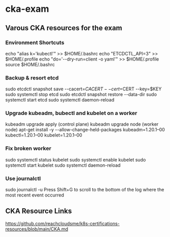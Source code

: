 # cka-exam
## Varous CKA resources for the exam

### Environment Shortcuts

echo "alias k='kubectl'" >> $HOME/.bashrc
echo "ETCDCTL_API=3" >> $HOME/.profile
echo "do='--dry-run=client -o yaml'" >> $HOME/.profile
source $HOME/.bashrc

### Backup & resort etcd
sudo etcdctl snapshot save <file> --cacert=$CACERT --cert=$CERT --key=$KEY
sudo systemctl stop etcd
sudo etcdctl snapshot restore <file> --data-dir <directory> 
sudo systemctl start etcd
sudo systemctl daemon-reload

### Upgrade kubeadm, bubectl and kubelet on a worker
kubeadm upgrade apply (control plane)
kubeadm upgrade node (worker node)
apt-get install -y --allow-change-held-packages kubeadm=1.20.1–00 kubectl=1.20.1–00 kubelet=1.20.1–00

### Fix broken worker
sudo systemctl status kubelet
sudo systemctl enable kubelet
sudo systemctl start kubelet
sudo systemctl daemon-reload

### Use journalctl
sudo journalctl -u <service-name>
Press Shift+G to scroll to the bottom of the log where the most recent event occurred

## CKA Resource Links

https://github.com/reachcloudsme/k8s-certifications-resources/blob/main/CKA.md




